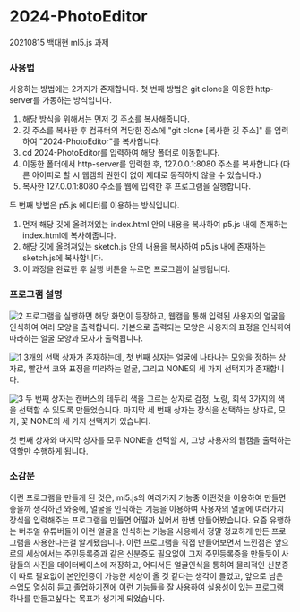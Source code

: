 # 2024-PhotoEditor
20210815 백대현 ml5.js 과제

### 사용법
사용하는 방법에는 2가지가 존재합니다.
첫 번째 방법은 git clone을 이용한 http-server를 가동하는 방식입니다.
1. 해당 방식을 위해서는 먼저 깃 주소를 복사해줍니다.
2. 깃 주소를 복사한 후 컴퓨터의 적당한 장소에 "git clone [복사한 깃 주소]" 를 입력하여 "2024-PhotoEditor"를 복사합니다.
3. cd 2024-PhotoEditor를 입력하여 해당 폴더로 이동합니다.
4. 이동한 폴더에서 http-server를 입력한 후, 127.0.0.1:8080 주소를 복사합니다 (다른 아이피로 할 시 웹캠의 권한이 없어 제대로 동작하지 않을 수 있습니다.)
5. 복사한 127.0.0.1:8080 주소를 웹에 입력한 후 프로그램을 실행합니다.

두 번째 방법은 p5.js 에디터를 이용하는 방식입니다.
1. 먼저 해당 깃에 올려져있는 index.html 안의 내용을 복사하여 p5.js 내에 존재하는 index.html에 복사해줍니다.
2. 해당 깃에 올려져있는 sketch.js 안의 내용을 복사하여 p5.js 내에 존재하는 sketch.js에 복사합니다.
3. 이 과정을 완료한 후 실행 버튼을 누르면 프로그램이 실행됩니다.

### 프로그램 설명

![2](https://github.com/100DH/2024-PhotoEditor/assets/93199016/6807bc94-0809-4c3b-b5cb-16b556445b02)
프로그램을 실행하면 해당 화면이 등장하고, 웹캠을 통해 입력된 사용자의 얼굴을 인식하여 여러 모양을 출력합니다.
기본으로 출력되는 모양은 사용자의 표정을 인식하여 따라하는 얼굴 모양과 모자가 출력됩니다.

![1](https://github.com/100DH/2024-PhotoEditor/assets/93199016/409eab3e-682d-491b-8790-aa3157fc626c)
3개의 선택 상자가 존재하는데, 첫 번째 상자는 얼굴에 나타나는 모양을 정하는 상자로, 빨간색 코와 표정을 따라하는 얼굴, 그리고 NONE의
세 가지 선택지가 존재합니다.

![3](https://github.com/100DH/2024-PhotoEditor/assets/93199016/cc47e22e-f0d1-4471-a54c-98c71fa165b6)
두 번째 상자는 캔버스의 테두리 색을 고르는 상자로 검정, 노랑, 회색 3가지의 색을 선택할 수 있도록 만들었습니다.
마지막 세 번째 상자는 장식을 선택하는 상자로, 모자, 꽃 NONE의 세 가지 선택지가 있습니다.

첫 번째 상자와 마지막 상자를 모두 NONE을 선택할 시, 그냥 사용자의 웹캠을 출력하는 역할만 수행하게 됩니다.

### 소감문
이런 프로그램을 만들게 된 것은, ml5.js의 여러가지 기능중 어떤것을 이용하여 만들면 좋을까 생각하던 와중에, 얼굴을 인식하는 기능을 이용하여 사용자의 얼굴에 여러가지 장식을 입력해주는 프로그램을 만들면 어떨까 싶어서 한번 만들어봤습니다. 요즘 유행하는 버추얼 유튜버들이 이런 얼굴을 인식하는 기능을 사용해서 정말 정교하게 만든 프로그램을 사용한다는걸 알게됐습니다. 이런 프로그램을 직접 만들어보면서 느낀점은 앞으로의 세상에서는 주민등록증과 같은 신분증도 필요없이 그저 주민등록증을 만들듯이 사람들의 사진을 데이터베이스에 저장하고, 어디서든 얼굴인식을 통하여 물리적인 신분증이 따로 필요없이 본인인증이 가능한 세상이 올 것 같다는 생각이 들었고, 앞으로 남은 수업도 열심히 듣고 졸업하기전에 이런 기능들을 잘 사용하여 실용성이 있는 프로그램 하나를 만들고싶다는 목표가 생기게 되었습니다.
